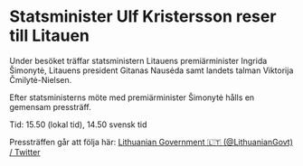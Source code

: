 # Statsminister Ulf Kristersson reser till Litauen

Under besöket träffar statsministern Litauens premiärminister Ingrida Šimonytė, Litauens president Gitanas Nausėda samt landets talman Viktorija Čmilytė\-Nielsen.

Efter statsministerns möte med premiärminister Šimonytė hålls en gemensam pressträff.

Tid: 15\.50 (lokal tid), 14\.50 svensk tid

Pressträffen går att följa här: [Lithuanian Government 🇱🇹 (@LithuanianGovt) / Twitter](https://twitter.com/LithuanianGovt)
